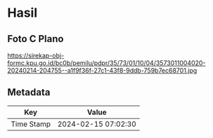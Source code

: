 # Hasil

## Foto C Plano

https://sirekap-obj-formc.kpu.go.id/bc0b/pemilu/pdpr/35/73/01/10/04/3573011004020-20240214-204755--a1f9f36f-27c1-43f8-9ddb-759b7ec68701.jpg


## Metadata

| Key        | Value               |
| ---------- | ------------------- |
| Time Stamp | 2024-02-15 07:02:30 |



